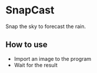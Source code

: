 # SnapCast
Snap the sky to forecast the rain.

## How to use

- Import an image to the program
- Wait for the result

